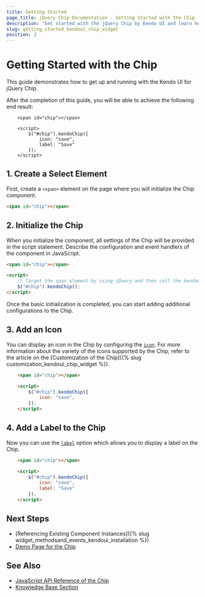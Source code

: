 ```yaml
---
title: Getting Started
page_title: jQuery Chip Documentation - Getting Started with the Chip
description: "Get started with the jQuery Chip by Kendo UI and learn how to create, initialize, and enable the component."
slug: getting_started_kendoui_chip_widget
position: 2
---
```


# Getting Started with the Chip

This guide demonstrates how to get up and running with the Kendo UI for jQuery Chip.

After the completion of this guide, you will be able to achieve the following end result:

```dojo
	<span id="chip"></span>

	<script>    
	    $("#chip").kendoChip({
            icon: "save",
            label: "Save"
        });
	</script>
```

## 1. Create a Select Element

First, create a `<span>` element on the page where you will initialize the Chip component.

```html
<span id="chip"></span>
```

## 2. Initialize the Chip

When you initialize the component, all settings of the Chip will be provided in the script statement. Describe the configuration and event handlers of the component in JavaScript.

```html
<span id="chip"></span>

<script>
    // Target the span element by using jQuery and then call the kendoChip() method.
    $("#chip").kendoChip();
</script>
```

Once the basic initialization is completed, you can start adding additional configurations to the Chip.

## 3. Add an Icon

You can display an icon in the Chip by configuring the [`icon`](/api/javascript/ui/chip/configuration/icon). For more information about the variety of the icons supported by the Chip, refer to the article on the [Customization of the Chip]({% slug customization_kendoui_chip_widget %}).

```html
	<span id="chip"></span>

	<script>    
	    $("#chip").kendoChip({
            icon: "save",
        });
	</script>
```

## 4. Add a Label to the Chip

Now you can use the [`label`](/api/javascript/ui/chip/configuration/label) option which allows you to display a label on the Chip.

```html
	<span id="chip"></span>

	<script>    
	    $("#chip").kendoChip({
            icon: "save",
            label: "Save"
        });
	</script>
```

## Next Steps

* [Referencing Existing Component Instances]({% slug widget_methodsand_events_kendoui_installation %})
* [Demo Page for the Chip](https://demos.telerik.com/kendo-ui/chip/index)

## See Also

* [JavaScript API Reference of the Chip](/api/javascript/ui/chip)
* [Knowledge Base Section](/knowledge-base)



